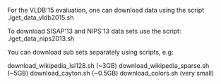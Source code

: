 For the VLDB'15 evaluation, one can download data using the script ./get_data_vldb2015.sh

To download SISAP'13 and NIPS'13 data sets use the script:
./get_data_nips2013.sh

You can download sub sets separately using scripts, e.g:

download_wikipedia_lsi128.sh (~3GB)
download_wikipedia_sparse.sh (~5GB)
download_cayton.sh   (~0.5GB)
download_colors.sh   (very small)




